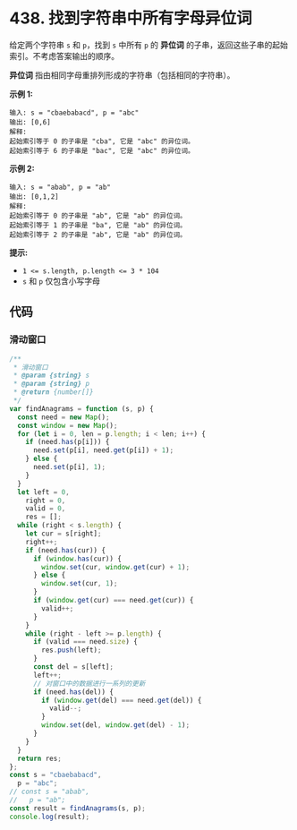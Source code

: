 # 438. 找到字符串中所有字母异位词

给定两个字符串 `s` 和 `p`，找到 `s` 中所有 `p` 的 **异位词** 的子串，返回这些子串的起始索引。不考虑答案输出的顺序。

**异位词** 指由相同字母重排列形成的字符串（包括相同的字符串）。

 

**示例 1:**

```
输入: s = "cbaebabacd", p = "abc"
输出: [0,6]
解释:
起始索引等于 0 的子串是 "cba", 它是 "abc" 的异位词。
起始索引等于 6 的子串是 "bac", 它是 "abc" 的异位词。
```

 **示例 2:**

```
输入: s = "abab", p = "ab"
输出: [0,1,2]
解释:
起始索引等于 0 的子串是 "ab", 它是 "ab" 的异位词。
起始索引等于 1 的子串是 "ba", 它是 "ab" 的异位词。
起始索引等于 2 的子串是 "ab", 它是 "ab" 的异位词。
```

 

**提示:**

-   `1 <= s.length, p.length <= 3 * 104`
-   `s` 和 `p` 仅包含小写字母

## 代码

### 滑动窗口

```js
/**
 * 滑动窗口
 * @param {string} s
 * @param {string} p
 * @return {number[]}
 */
var findAnagrams = function (s, p) {
  const need = new Map();
  const window = new Map();
  for (let i = 0, len = p.length; i < len; i++) {
    if (need.has(p[i])) {
      need.set(p[i], need.get(p[i]) + 1);
    } else {
      need.set(p[i], 1);
    }
  }
  let left = 0,
    right = 0,
    valid = 0,
    res = [];
  while (right < s.length) {
    let cur = s[right];
    right++;
    if (need.has(cur)) {
      if (window.has(cur)) {
        window.set(cur, window.get(cur) + 1);
      } else {
        window.set(cur, 1);
      }
      if (window.get(cur) === need.get(cur)) {
        valid++;
      }
    }
    while (right - left >= p.length) {
      if (valid === need.size) {
        res.push(left);
      }
      const del = s[left];
      left++;
      // 对窗口中的数据进行一系列的更新
      if (need.has(del)) {
        if (window.get(del) === need.get(del)) {
          valid--;
        }
        window.set(del, window.get(del) - 1);
      }
    }
  }
  return res;
};
const s = "cbaebabacd",
  p = "abc";
// const s = "abab",
//   p = "ab";
const result = findAnagrams(s, p);
console.log(result);
```



